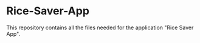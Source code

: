 # Rice-Saver-App
This repository contains all the files needed for the application "Rice Saver App".
